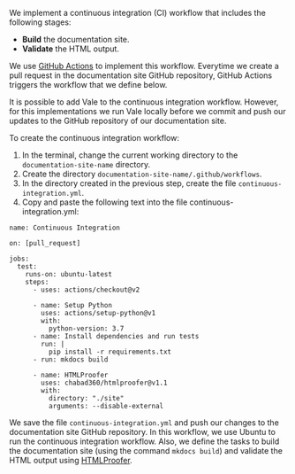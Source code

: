 We implement a continuous integration (CI) workflow that includes the following stages:

* **Build** the documentation site.
* **Validate** the HTML output.

We use [GitHub Actions](https://github.com/features/actions) to implement this workflow. Everytime we create a pull request in the documentation site GitHub repository, GitHub Actions triggers the workflow that we define below.

It is possible to add Vale to the continuous integration workflow. However, for this implementations we run Vale locally before we commit and push our updates to the GitHub repository of our documentation site.

To create the continuous integration workflow:

1. In the terminal, change the current working directory to the `documentation-site-name` directory.
1. Create the directory `documentation-site-name/.github/workflows`.
1. In the directory created in the previous step, create the file `continuous-integration.yml`.
1. Copy and paste the following text into the file continuous-integration.yml:

```
name: Continuous Integration

on: [pull_request]

jobs:
  test:
    runs-on: ubuntu-latest
    steps:
      - uses: actions/checkout@v2

      - name: Setup Python
        uses: actions/setup-python@v1
        with:
          python-version: 3.7
      - name: Install dependencies and run tests
        run: |
          pip install -r requirements.txt
      - run: mkdocs build

      - name: HTMLProofer
        uses: chabad360/htmlproofer@v1.1
        with:
          directory: "./site"
          arguments: --disable-external

```

We save the file `continuous-integration.yml` and push our changes to the documentation site GitHub repository. In this workflow, we use Ubuntu to run the continuous integration workflow. Also, we define the tasks to build the documentation site (using the command `mkdocs build`) and validate the HTML output using [HTMLProofer](https://github.com/gjtorikian/html-proofer). 